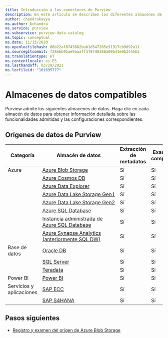 ```yaml
---
title: Introducción a los conectores de Purview
description: En este artículo se describen los diferentes almacenes de datos y funcionalidades admitidos en Purview
author: chandrakavya
ms.author: kchandra
ms.service: purview
ms.subservice: purview-data-catalog
ms.topic: conceptual
ms.date: 11/13/2020
ms.openlocfilehash: 08b22af8743082bab1d547205e51917cb9d92a11
ms.sourcegitcommit: f28ebb95ae9aaaff3f87d8388a09b41e0b3445b5
ms.translationtype: HT
ms.contentlocale: es-ES
ms.lasthandoff: 03/29/2021
ms.locfileid: "101695777"
---
```

# <a name="supported-data-stores"></a>Almacenes de datos compatibles

Purview admite los siguientes almacenes de datos. Haga clic en cada almacén de datos para obtener información detallada sobre las funcionalidades admitidas y las configuraciones correspondientes.

## <a name="purview-data-sources"></a>Orígenes de datos de Purview

|**Categoría**|  **Almacén de datos**  |**Extracción de metadatos**|**Examen completo**|**Examen incremental**|**Examen con ámbito**|**Clasificación**|**Lineage**|
|---|---|---|---|---|---|---|---|
| Azure | [Azure Blob Storage](register-scan-azure-blob-storage-source.md)| Sí| Sí| Sí| Sí| Sí| Sí|
||[Azure Cosmos DB](register-scan-azure-cosmos-database.md)|Sí| Sí| Sí| Sí| Sí| Sí|
||[Azure Data Explorer](register-scan-azure-data-explorer.md)|Sí| Sí| Sí| Sí| Sí| Sí|
||[Azure Data Lake Storage Gen1](register-scan-adls-gen1.md)|Sí| Sí| Sí| Sí| Sí| Sí|
||[Azure Data Lake Storage Gen2](register-scan-adls-gen2.md)|Sí| Sí| Sí| Sí| Sí| Sí|
||[Azure SQL Database](register-scan-azure-sql-database.md)|Sí| Sí| No| Sí| Sí| Sí|
||[Instancia administrada de Azure SQL Database](register-scan-azure-sql-database-managed-instance.md)|Sí| Sí| No| Sí| Sí| Sí|
||[Azure Synapse Analytics (anteriormente SQL DW)](register-scan-azure-synapse-analytics.md)|Sí| Sí| No| Sí| Sí| Sí|
|Base de datos|[Oracle DB](register-scan-oracle-source.md)|Sí| Sí| No| No| No| Sí|
||[SQL Server](register-scan-on-premises-sql-server.md)|Sí| Sí| No| Sí| Sí| Sí|
||[Teradata](register-scan-teradata-source.md)|Sí| Sí| No| No| No| Sí|
|Power BI|[Power BI](register-scan-power-bi-tenant.md)|Sí| Sí| No| No| No| Sí|
|Servicios y aplicaciones|[SAP ECC](register-scan-sapecc-source.md)|Sí| Sí| No| Sí| Sí| Sí|
||[SAP S4HANA](register-scan-saps4hana-source.md)|Sí| Sí| No| Sí| Sí| Sí|

## <a name="next-steps"></a>Pasos siguientes

- [Registro y examen del origen de Azure Blob Storage](register-scan-azure-blob-storage-source.md)